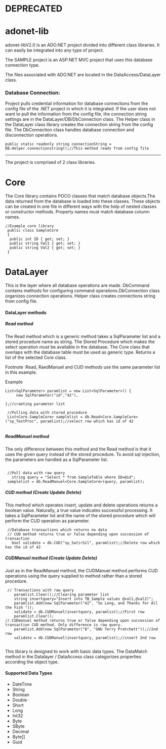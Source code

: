 # DEPRECATED

# adonet-lib

adonet-libV2.0 is an ADO.NET project divided into different class libraries. It can easily be integrated into any type of project.

The SAMPLE project is an ASP.NET MVC project that uses this database connection type.

The files associated with ADO.NET are located in the DataAccess/DataLayer class.

### Database Connection:

   Project pulls credential information for database connections from the config file of the .NET project in which it is integrated. If the user does not want to pull the information from the config file, the connection string settings are in the DataLayer/DB/DbConnection class. The Helper class in the DataLayer class library creates the connection string from the config file. The DbConnection class handles database connection and disconnection operations.

  ```
  public static readonly string connectionString = DB.Helper.connectionstring();//This method reads from config file
  ```
  ---

  The project is comprised of 2 class libraries.
  
  # Core
  
  The Core library contains POCO classes that match database objects.The data returned from the database is loaded into these classes. These objects can be created in one file in different ways with the help of nested classes or constructor methods. Property names must match database column names.
  ```
  //Example core library
   public class SampleCore
   {
   	public int ID { get; set; }
   	public string Val1 { get; set; }
   	public string Val2 { get; set; }
   }
  ```
  # DataLayer
  
 This is the layer where all database operations are made. DbCommand contains methods for configuring command operations.DbConnection class organizes connection operations. Helper class creates connections string from config file.
 
 #### DataLayer methods
  
  ##### Read method
  The Read method which is a generic method takes a SqlParameter list and a stored procedure name as string. The Stored Procedure which makes the select operation must be available in the database. The Core class that overlaps with the database table must be used as generic type. Returns a list of the selected Core class.
  
  Footnote :Read, RaedManuel and CUD methods use the same parameter list in this example.
  
  Example

   ```
   List<SqlParameter> paramlist = new List<SqlParameter>() {
		new SqlParameter("id","42"),
		
   };//craeting parameter list
          
    //Pulling data with stored procedure
    List<Core.SampleCore> samplelist = db.Read<Core.SampleCore>("sp_TestProc", paramlist);//select row which has id of 42
        
  ```
  
  ##### ReadManuel method
  The only difference between this method and the Read method is that it uses the given query instead of the stored procedure. To avoid sql injection, the parameters are handled as a SqlParameter list.
  
  
  ```
        
   //Pull data with raw query
     string query = "Select * from SampleTable where ID=@id";				
   samplelist = db.ReadManuel<Core.SampleCore>(query, paramlist);

  ```
  
  

  ##### CUD method (Create Update Delete)
  This method which operates insert, update and delete operations returns a boolean value. Naturally, a true value indicates successful processing. It takes a SqlParameter list and the name of the stored procedure which will perform the CUD operation as parameter.
  
  ```
   //Database transactions which returns no data
   // CUD method returns true or false depending upon succession of transaction
     bool validate = db.CUD("sp_SatirSil", paramlist);//Delete row which has the id of 42
   ```
    
 ##### CUDManuel method (Create Update Delete)
 Just as in the ReadManuel method, the CUDManuel method performs CUD operations using the query supplied to method rather than a stored procedure.
  
  ```
   // Transactions with raw query
      paramlist.Clear();//Clearing parameter list
      string insertquery="Insert into TB_Sample values @val1,@val2)";
      paramlist.Add(new SqlParameter("42", "So Long, and Thanks for All the Fish "));
      validate = db.CUDManuel(insertquery, paramlist);//First row
      paramlist.Clear();
//.CUDmanuel method returns true or false depending upon succession of transaction CUD method. Only difference is raw query.
      paramlist.Add(new SqlParameter("8", "GNU Terry Pratchett"));//2nd row
      validate = db.CUDManuel(insertquery, paramlist);//insert 2nd row		
				
  ```
  
  This library is designed to work with basic data types. The DataMatch method in the Datalayer / DataAccess class categorizes properties according the object type.
  
  #### Supported Data Types

  * DateTime
  * String
  * Boolean 
  * Double ⋅
  * Short 
  * Long 
  * Int32 
  * Byte 
  * SByte 
  * Decimal 
  * Byte[]
  * Guid
  
  
  
  

